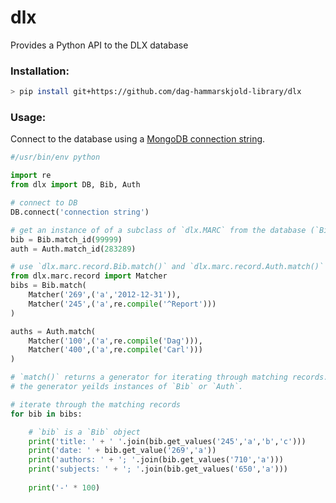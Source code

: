 
# dlx
Provides a Python API to the DLX database

### Installation:
```bash
> pip install git+https://github.com/dag-hammarskjold-library/dlx
```

### Usage:

Connect to the database using a [MongoDB connection string](https://docs.mongodb.com/manual/reference/connection-string/).

```python
#/usr/bin/env python

import re
from dlx import DB, Bib, Auth

# connect to DB
DB.connect('connection string')

# get an instance of of a subclass of `dlx.MARC` from the database (`Bib` or `Auth`)
bib = Bib.match_id(99999)
auth = Auth.match_id(283289)

# use `dlx.marc.record.Bib.match()` and `dlx.marc.record.Auth.match()` with a series of `dlx.marc.record.Matcher` obejcts to write queries.
from dlx.marc.record import Matcher
bibs = Bib.match(
    Matcher('269',('a','2012-12-31')),
    Matcher('245',('a',re.compile('^Report')))
)

auths = Auth.match(
    Matcher('100',('a',re.compile('Dag'))),
    Matcher('400',('a',re.compile('Carl')))
)

# `match()` returns a generator for iterating through matching records.
# the generator yeilds instances of `Bib` or `Auth`.

# iterate through the matching records
for bib in bibs:

    # `bib` is a `Bib` object
    print('title: ' + ' '.join(bib.get_values('245','a','b','c')))
    print('date: ' + bib.get_value('269','a'))
    print('authors: ' + '; '.join(bib.get_values('710','a')))
    print('subjects: ' + '; '.join(bib.get_values('650','a')))
        
    print('-' * 100)
    
```
